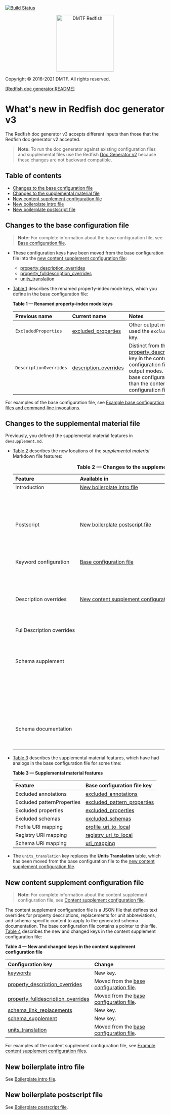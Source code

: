 [![Build Status](https://travis-ci.com/DMTF/Redfish-Tools.svg?branch=master)](https://travis-ci.com/github/DMTF/Redfish-Tools)
<p align="center">
  <img src="https://redfish.dmtf.org/sites/all/themes/dmtf2015/images/dmtf-redfish-logo.png" alt="DMTF Redfish" width=180></p>

Copyright © 2016-2021 DMTF. All rights reserved.

[[Redfish doc generator README]](README.md#redfish-doc-generator "README.md#redfish-doc-generator")

# What's new in Redfish doc generator v3

The Redfish doc generator v3 accepts different inputs than those that the Redfish doc generator v2 accepted.

> **Note:** To run the doc generator against existing configuration files and supplemental files use the Redfish [Doc Generator v2](https://github.com/DMTF/Redfish-Tools/releases/tag/doc_gen_v2.0.0 "https://github.com/DMTF/Redfish-Tools/releases/tag/doc_gen_v2.0.0") because these changes are not backward compatible.

## Table of contents

* [Changes to the base configuration file](#changes-to-the-base-configuration-file)
* [Changes to the supplemental material file](#changes-to-the-supplemental-material-file)
* [New content supplement configuration file](#new-content-supplement-configuration-file)
* [New boilerplate intro file](#new-boilerplate-intro-file)
* [New boilerplate postscript file](#new-boilerplate-postscript-file)

## Changes to the base configuration file

> **Note:** For complete information about the base configuration file, see [Base configuration file](README_config_files.md#base-configuration-file "README_config_files.md#base-configuration-file").

* These configuration keys have been moved from the base configuration file into the [new content supplement configuration file](#new-content-supplement-configuration-file):

    * <a href="README_config_files.md#property_description_overrides" title="README_config_files.md#property_description_overrides">property_description_overrides</a>
    * <a href="README_config_files.md#property_fulldescription_overrides" title="README_config_files.md#property_fulldescription_overrides">property_fulldescription_overrides</a>
    * <a href="README_config_files.md#units_translation" title="README_config_files.md#units_translation">units_translation</a>

* [Table 1](#table-1--renamed-property-index-mode-keys "#table-1--renamed-property-index-mode-keys") describes the renamed property-index mode keys, which you define in the base configuration file:

   <b id="table-1--renamed-property-index-mode-keys">Table 1 &mdash; Renamed property-index mode keys</b>

   | Previous name          | Current name            | Notes                                         |
	 | :--------------------- | :---------------------- | :-------------------------------------------- |
	 | `ExcludedProperties`   | [excluded_properties](README_config_files.md#excluded_properties "README_config_files.md#excluded_properties")   | Other output modes already used the `excluded_properties` key. |
	 | `DescriptionOverrides` | [description_overrides](README_config_files.md#description_overrides "README_config_files.md#description_overrides") | Distinct from the [property_description_overrides](README_config_files.md#property_description_overrides "README_config_files.md#property_description_overrides") key in the content supplement configuration file for other output modes. Provided in the base configuration file rather than the content supplement configuration file. |

For examples of the base configuration file, see [Example base configuration files and command‑line invocations](README_config_files.md#example-base-configuration-files-and-command-line-invocations "README_config_files.md#example-base-configuration-files-and-command-line-invocations").

## Changes to the supplemental material file

Previously, you defined the supplemental material features in `devsupplement.md`.

* [Table 2](#table-2--changes-to-the-supplemental-material-file "#table-2--changes-to-the-supplemental-material-file") describes the new locations of the *supplemental material* Markdown file features:

  <table id="table-2--changes-to-the-supplemental-material-file">
     <caption><b>Table 2 &mdash; Changes to the supplemental material file</b></caption>
     <thead>
        <tr>
           <th align="left" valign="top">Feature</th>
           <th align="left" valign="top">Available in</th>
           <th align="left" valign="top">Description</th>
        </tr>
     </thead>
     <tbody>
        <tr>
           <td align="left" valign="top">Introduction</td>
           <td align="left" valign="top"><a href="#new-boilerplate-intro-file" title="#new-boilerplate-intro-file">New boilerplate intro file</a></td>
           <td align="left" valign="top">
              <p>The <a href="README_config_files.md#boilerplate_intro" title="README_config_files.md#boilerplate_intro">boilerplate_intro</a> key in the base configuration file defines the location of the boilerplate intro file.</p>
           </td>
        </tr>
        <tr>
           <td align="left" valign="top">Postscript</td>
           <td align="left" valign="top"><a href="#new-boilerplate-postscript-file" title="#new-boilerplate-postscript-file">New boilerplate postscript file</a></td>
           <td align="left" valign="top">
              <p>The <a href="README_config_files.md#boilerplate_postscript" title="README_config_files.md#boilerplate_postscript">boilerplate_postscript</a> key in the base configuration file defines the location of the boilerplate postscript file.</p>
           </td>
        </tr>
        <tr>
           <td align="left" valign="top">Keyword configuration</td>
           <td align="left" valign="top"><a href="README_config_files.md#base-configuration-file">Base&nbsp;configuration file</a></td>
           <td align="left" valign="top">
              <p>Use the <a href="README_config_files.md#actions_in_property_table" title="README_config_files.md#actions_in_property_table">actions_in_property_table</a>, <a href="README_config_files.md#add_toc" title="README_config_files.md#add_toc">add_toc</a>, and <a href="README_config_files.md#suppress_version_history" title="README_config_files.md#suppress_version_history">suppress_version_history</a> keys.
           </td>
        </tr>
        <tr>
           <td align="left" valign="top">Description overrides</td>
           <td align="left" valign="top" rowspan="4"><a href="#new-content-supplement-configuration-file" title="#new-content-supplement-configuration-file">New&nbsp;content&nbsp;supplement&nbsp;configuration&nbsp;file</a></td>
           <td align="left" valign="top">
              <p>Use the <a href="README_config_files.md#property_description_overrides" title="README-configuration-and-supplemental-files.md#property_description_overrides">property_description_overrides</a> key.</p>
           </td>
        </tr>
        <tr>
           <td align="left" valign="top">FullDescription&nbsp;overrides</td>
           <td align="left" valign="top">
              <p>Use the <a href="README_config_files.md#property_fulldescription_overrides" title="README-configuration-and-supplemental-files.md#property_fulldescription_overrides">property_fulldescription_overrides</a> key.</p>
           </td>
        </tr>
        <tr>
           <td align="left" valign="top">Schema supplement</td>
           <td align="left" valign="top">
              <p>Use the <a href="README_config_files.md#schema_supplement" title="README-configuration-and-supplemental-files.md#schema_supplement">schema_supplement</a> key.</p>
              <p>The schema supplement no longer supports JSON payloads. To define the directory location for JSON payload and action examples, use the <a href="README_config_files.md#payload_dir" title="README_config_files.md#payload_dir">payload_dir</a> key in the base configuration file instead.</p>
           </td>
        </tr>
        <tr>
           <td align="left" valign="top">Schema documentation</td>
           <td align="left" valign="top">
              <p>Use the <a href="README_config_files.md#schema_link_replacements" title="README-configuration-and-supplemental-files.md#schema_link_replacements">schema_link_replacements</a> key.</p>
           </td>
        </tr>
     </tbody>
  </table>

* [Table 3](#table-3--supplemental-material-features "#table-3--supplemental-material-features") describes the supplemental material features, which have had analogs in the base configuration file for some time:

   <b id="table-3--supplemental-material-features">Table 3 &mdash; Supplemental material features</b>

   | Feature                    | Base configuration file key    |
   | :------------------------- | :----------------------------- |
   | Excluded annotations       | [excluded_annotations](README_config_files.md#excluded_annotations "README_config_files.md#excluded_annotations") |
   | Excluded patternProperties | [excluded_pattern_properties](README_config_files.md#excluded_pattern_properties "README_config_files.md#excluded_pattern_properties") |
   | Excluded properties        | [excluded_properties](README_config_files.md#excluded_properties "README_config_files.md#excluded_properties") |
   | Excluded schemas           | [excluded_schemas](README_config_files.md#excluded_schemas "README_config_files.md#excluded_schemas") |
   | Profile URI mapping        | [profile_uri_to_local](README_config_files.md#profile_uri_to_local "README_config_files.md#profile_uri_to_local") |
   | Registry URI mapping       | [registry_uri_to_local](README_config_files.md#registry_uri_to_local "README_config_files.md#registry_uri_to_local") |
   | Schema URI mapping         | [uri_mapping](README_config_files.md#uri_mapping "README_config_files.md#uri_mapping") |

* The `units_translation` key replaces the **Units Translation** table, which has been moved from the base configuration file to the [new content supplement configuration file](#new-content-supplement-configuration-file "#new-content-supplement-configuration-file").

## New content supplement configuration file

> **Note:** For complete information about the content supplement configuration file, see [Content supplement configuration file](README_config_files.md#content-supplement-configuration-file "README_config_files.md#content-supplement-configuration-file").

The content supplement configuration file is a JSON file that defines text overrides for property descriptions, replacements for unit abbreviations, and schema-specific content to apply to the generated schema documentation. The base configuration file contains a pointer to this file. [Table 4](#table-4--new-and-changed-keys-in-the-content-supplement-configuration-file "#table-4--new-and-changed-keys-in-the-content-supplement-configuration-file") describes the new and changed keys in the content supplement configuration file:

<b id="table-4--new-and-changed-keys-in-the-content-supplement-configuration-file">Table 4 &mdash; New and changed keys in the content supplement configuration file</b>

| Configuration key | Change    |
| :---------------- | :-------- |
| [keywords](README_config_files.md##keywords "README_config_files.md##keywords") | New key. |
| <a href="README_config_files.md#property_description_overrides" title="README_config_files.md#property_description_overrides">property_description_overrides</a> | Moved from the [base configuration file](#changes-to-the-base-configuration-file). |
| <a href="README_config_files.md#property_fulldescription_overrides" title="README_config_files.md#property_fulldescription_overrides">property_fulldescription_overrides</a> | Moved from the [base configuration file](#changes-to-the-base-configuration-file). |
| [schema_link_replacements](README_config_files.md/#schema_link_replacements "README_config_files.md/#schema_link_replacements") | New key. |
| [schema_supplement](README_config_files.md#schema_supplement "README_config_files.md#schema_supplement") | New key. |
| <a href="README_config_files.md#units_translation" title="README_config_files.md#units_translation">units_translation</a> | Moved from the [base configuration file](#changes-to-the-base-configuration-file). |

For examples of the content supplement configuration file, see [Example content supplement configuration files](README_config_files.md#example-content-supplement-configuration-files "README_config_files.md#example-content-supplement-configuration-files").

## New boilerplate intro file

See [Boilerplate intro file](README_config_files.md#boilerplate-intro-file "README_config_files.md#boilerplate-intro-file").

## New boilerplate postscript file

See [Boilerplate postscript file](README_config_files.md#boilerplate-postscript-file "README_config_files.md#boilerplate-postscript-file").
